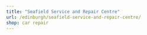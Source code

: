 ```yaml
---
title: "Seafield Service and Repair Centre"
url: /edinburgh/seafield-service-and-repair-centre/
shop: car repair
---
```

